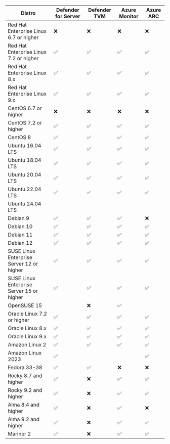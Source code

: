 | Distro                                    | Defender for Server | Defender TVM | Azure Monitor | Azure ARC |
|-------------------------------------------|---------------------|--------------|---------------|-----------|
| Red Hat Enterprise Linux 6.7 or higher    | ❌                  | ❌           | ❌            | ❌        |
| Red Hat Enterprise Linux 7.2 or higher    | ✅                  | ✅           | ✅            | ✅        |
| Red Hat Enterprise Linux 8.x              | ✅                  | ✅           | ✅            | ✅        |
| Red Hat Enterprise Linux 9.x              | ✅                  | ✅           | ✅            | ✅        |
| CentOS 6.7 or higher                      | ❌                  | ❌           | ❌            | ❌        |
| CentOS 7.2 or higher                      | ✅                  | ✅           | ✅            | ✅        |
| CentOS 8                                  | ✅                  | ✅           | ✅            | ✅        |
| Ubuntu 16.04 LTS                          | ✅                  | ✅           | ✅            | ✅        |
| Ubuntu 18.04 LTS                          | ✅                  | ✅           | ✅            | ✅        |
| Ubuntu 20.04 LTS                          | ✅                  | ✅           | ✅            | ✅        |
| Ubuntu 22.04 LTS                          | ✅                  | ✅           | ✅            | ✅        |
| Ubuntu 24.04 LTS                          |                     |              |               |           |
| Debian 9                                  | ✅                  | ✅           | ✅            | ❌        |
| Debian 10                                 | ✅                  | ✅           | ✅            | ✅        |
| Debian 11                                 | ✅                  | ✅           | ✅            | ✅        |
| Debian 12                                 | ✅                  | ✅           | ✅            | ✅        |
| SUSE Linux Enterprise Server 12 or higher | ✅                  | ✅           | ✅            | ✅        |
| SUSE Linux Enterprise Server 15 or higher | ✅                  | ✅           | ✅            | ✅        |
| OpenSUSE 15                               |                     | ❌           | ✅            |           |
| Oracle Linux 7.2 or higher                | ✅                  | ✅           | ✅            | ✅        |
| Oracle Linux 8.x                          | ✅                  | ✅           | ✅            | ✅        |
| Oracle Linux 9.x                          | ✅                  | ✅           | ✅            | ✅        |
| Amazon Linux 2                            | ✅                  | ✅           | ✅            | ✅        |
| Amazon Linux 2023                         | ✅                  |              |               | ✅        |
| Fedora 33-38                              | ✅                  | ✅           | ❌            | ❌        |
| Rocky 8.7 and higher                      | ✅                  | ❌           | ✅            | ✅        |
| Rocky 9.2 and higher                      | ✅                  | ❌           | ✅            | ✅        |
| Alma 8.4 and higher                       | ✅                  | ❌           | ✅            | ❌        |
| Alma 9.2 and higher                       | ✅                  | ❌           | ✅            | ✅        |
| Mariner 2                                 | ✅                  | ❌           | ✅            | ✅        |

